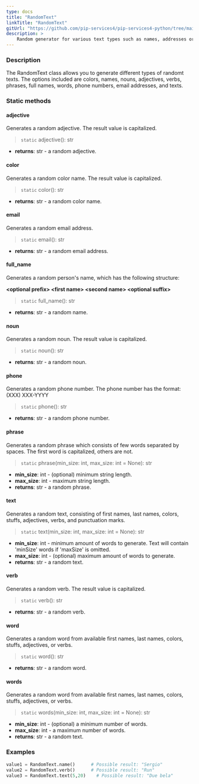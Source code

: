 ```yaml
---
type: docs
title: "RandomText"
linkTitle: "RandomText"
gitUrl: "https://github.com/pip-services4/pip-services4-python/tree/main/pip-services4-data-python"
description: >
    Random generator for various text types such as names, addresses or phone numbers.
---
```


### Description

The RandomText class allows you to generate different types of randomt texts. The options included are colors, names, nouns, adjectives, verbs, phrases, full names, words, phone numbers, email addresses, and texts.


### Static methods

#### adjective
Generates a random adjective.
The result value is capitalized.

> `static` adjective(): str 

- **returns**: str - a random adjective.

#### color
Generates a random color name.
The result value is capitalized.

> `static` color(): str

- **returns**: str - a random color name.

#### email
Generates a random email address.

> `static` email(): str

- **returns**: str - a random email address.

#### full_name
Generates a random person's name, which has the following structure:

**\<optional prefix\> \<first name\> \<second name\> \<optional suffix\>**

> `static` full_name(): str

- **returns**: str - a random name.


#### noun
Generates a random noun.
The result value is capitalized.

> `static` noun(): str

- **returns**: str - a random noun.

#### phone
Generates a random phone number.
The phone number has the format: (XXX) XXX-YYYY

> `static` phone(): str

- **returns**: str -  a random phone number.


#### phrase
Generates a random phrase which consists of few words separated by spaces.
The first word is capitalized, others are not.

> `static` phrase(min_size: int, max_size: int = None): str 

- **min_size**: int - (optional) minimum string length.
- **max_size**: int -  maximum string length.
- **returns**: str -  a random phrase.

#### text
Generates a random text, consisting of first names, last names, colors, stuffs, adjectives, verbs, and punctuation marks.

> `static` text(min_size: int, max_size: int = None): str

- **min_size**: int - minimum amount of words to generate. Text will contain 'minSize' words if 'maxSize' is omitted.
- **max_size**: int -  (optional) maximum amount of words to generate.
- **returns**: str -  a random text.

#### verb
Generates a random verb.
The result value is capitalized.

> `static` verb(): str

- **returns**: str - a random verb.


#### word
Generates a random word from available first names, last names, colors, stuffs, adjectives, or verbs.

> `static` word(): str

- **returns**: str - a random word.

#### words
Generates a random word from available first names, last names, colors, stuffs, adjectives, or verbs.

> `static` words(min_size: int, max_size: int = None): str

- **min_size**: int - (optional) a minimum number of words.
- **max_size**: int - a maximum number of words.
- **returns**: str - a random text.

### Examples

```python
value1 = RandomText.name()      # Possible result: "Sergio"
value2 = RandomText.verb()      # Possible result: "Run"
value3 = RandomText.text(5,20)    # Possible result: "Due bela"
```
